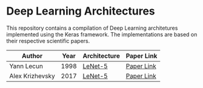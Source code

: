 # Deep Learning Architectures

 This repository contains a compilation of Deep Learning architetures implemented using the Keras framework. The implementations are based on their respective scientific papers. 

| Author          | Year | Architecture                                                            | Paper Link                                                        |
| --------------- | ---- | ----------------------------------------------------------------------- | ----------------------------------------------------------------- |
| Yann Lecun      | 1998 | [LeNet-5](github.com/andrematte/deep-learning-architectures/lenet5.py)  | [Paper Link](http://yann.lecun.com/exdb/publis/pdf/lecun-01a.pdf) |
| Alex Krizhevsky | 2017 | [LeNet-5](github.com/andrematte/deep-learning-architectures/alexnet.py) | [Paper Link](https://dl.acm.org/doi/10.1145/3065386)              |